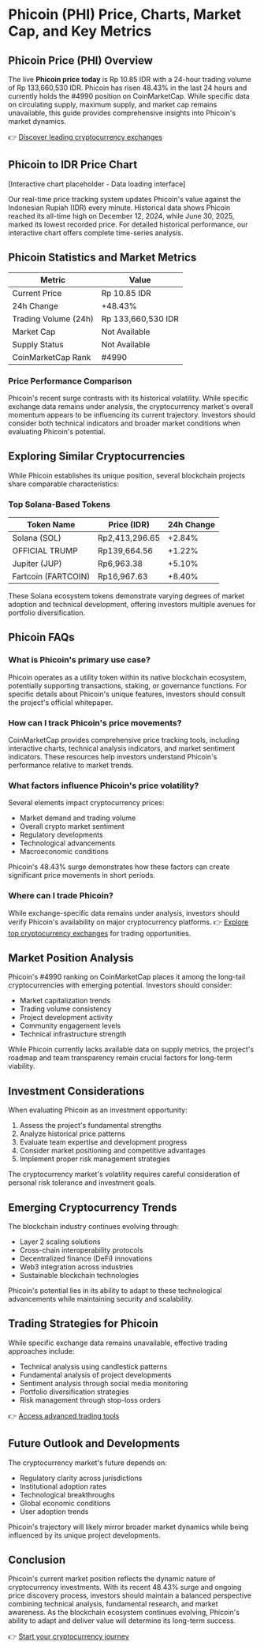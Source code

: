 # Phicoin (PHI) Price, Charts, Market Cap, and Key Metrics

## Phicoin Price (PHI) Overview

The live **Phicoin price today** is Rp 10.85 IDR with a 24-hour trading volume of Rp 133,660,530 IDR. Phicoin has risen 48.43% in the last 24 hours and currently holds the #4990 position on CoinMarketCap. While specific data on circulating supply, maximum supply, and market cap remains unavailable, this guide provides comprehensive insights into Phicoin's market dynamics.

👉 [Discover leading cryptocurrency exchanges](https://bit.ly/okx-bonus)

## Phicoin to IDR Price Chart

[Interactive chart placeholder - Data loading interface]

Our real-time price tracking system updates Phicoin's value against the Indonesian Rupiah (IDR) every minute. Historical data shows Phicoin reached its all-time high on December 12, 2024, while June 30, 2025, marked its lowest recorded price. For detailed historical performance, our interactive chart offers complete time-series analysis.

## Phicoin Statistics and Market Metrics

| Metric                | Value                  |
|-----------------------|------------------------|
| Current Price         | Rp 10.85 IDR           |
| 24h Change            | +48.43%                |
| Trading Volume (24h)  | Rp 133,660,530 IDR     |
| Market Cap            | Not Available          |
| Supply Status           | Not Available          |
| CoinMarketCap Rank    | #4990                  |

### Price Performance Comparison

Phicoin's recent surge contrasts with its historical volatility. While specific exchange data remains under analysis, the cryptocurrency market's overall momentum appears to be influencing its current trajectory. Investors should consider both technical indicators and broader market conditions when evaluating Phicoin's potential.

## Exploring Similar Cryptocurrencies

While Phicoin establishes its unique position, several blockchain projects share comparable characteristics:

### Top Solana-Based Tokens

| Token Name          | Price (IDR)     | 24h Change |
|---------------------|-----------------|------------|
| Solana (SOL)        | Rp2,413,296.65  | +2.84%     |
| OFFICIAL TRUMP      | Rp139,664.56    | +1.22%     |
| Jupiter (JUP)       | Rp6,963.38      | +5.10%     |
| Fartcoin (FARTCOIN) | Rp16,967.63     | +8.40%     |

These Solana ecosystem tokens demonstrate varying degrees of market adoption and technical development, offering investors multiple avenues for portfolio diversification.

## Phicoin FAQs

### What is Phicoin's primary use case?

Phicoin operates as a utility token within its native blockchain ecosystem, potentially supporting transactions, staking, or governance functions. For specific details about Phicoin's unique features, investors should consult the project's official whitepaper.

### How can I track Phicoin's price movements?

CoinMarketCap provides comprehensive price tracking tools, including interactive charts, technical analysis indicators, and market sentiment indicators. These resources help investors understand Phicoin's performance relative to market trends.

### What factors influence Phicoin's price volatility?

Several elements impact cryptocurrency prices:
- Market demand and trading volume
- Overall crypto market sentiment
- Regulatory developments
- Technological advancements
- Macroeconomic conditions

Phicoin's 48.43% surge demonstrates how these factors can create significant price movements in short periods.

### Where can I trade Phicoin?

While exchange-specific data remains under analysis, investors should verify Phicoin's availability on major cryptocurrency platforms. 👉 [Explore top cryptocurrency exchanges](https://bit.ly/okx-bonus) for trading opportunities.

## Market Position Analysis

Phicoin's #4990 ranking on CoinMarketCap places it among the long-tail cryptocurrencies with emerging potential. Investors should consider:
- Market capitalization trends
- Trading volume consistency
- Project development activity
- Community engagement levels
- Technical infrastructure strength

While Phicoin currently lacks available data on supply metrics, the project's roadmap and team transparency remain crucial factors for long-term viability.

## Investment Considerations

When evaluating Phicoin as an investment opportunity:
1. Assess the project's fundamental strengths
2. Analyze historical price patterns
3. Evaluate team expertise and development progress
4. Consider market positioning and competitive advantages
5. Implement proper risk management strategies

The cryptocurrency market's volatility requires careful consideration of personal risk tolerance and investment goals.

## Emerging Cryptocurrency Trends

The blockchain industry continues evolving through:
- Layer 2 scaling solutions
- Cross-chain interoperability protocols
- Decentralized finance (DeFi) innovations
- Web3 integration across industries
- Sustainable blockchain technologies

Phicoin's potential lies in its ability to adapt to these technological advancements while maintaining security and scalability.

## Trading Strategies for Phicoin

While specific exchange data remains unavailable, effective trading approaches include:
- Technical analysis using candlestick patterns
- Fundamental analysis of project developments
- Sentiment analysis through social media monitoring
- Portfolio diversification strategies
- Risk management through stop-loss orders

👉 [Access advanced trading tools](https://bit.ly/okx-bonus)

## Future Outlook and Developments

The cryptocurrency market's future depends on:
- Regulatory clarity across jurisdictions
- Institutional adoption rates
- Technological breakthroughs
- Global economic conditions
- User adoption trends

Phicoin's trajectory will likely mirror broader market dynamics while being influenced by its unique project developments.

## Conclusion

Phicoin's current market position reflects the dynamic nature of cryptocurrency investments. With its recent 48.43% surge and ongoing price discovery process, investors should maintain a balanced perspective combining technical analysis, fundamental research, and market awareness. As the blockchain ecosystem continues evolving, Phicoin's ability to adapt and deliver value will determine its long-term success.

👉 [Start your cryptocurrency journey](https://bit.ly/okx-bonus)